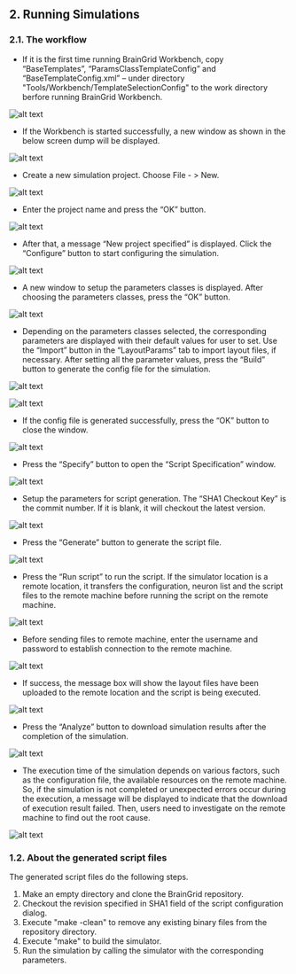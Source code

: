 ## 2. Running Simulations
### 2.1. The workflow
* If it is the first time running BrainGrid Workbench, copy “BaseTemplates”, “ParamsClassTemplateConfig” and “BaseTemplateConfig.xml” – under directory "Tools/Workbench/TemplateSelectionConfig" to the work directory berfore running BrainGrid Workbench.

![alt text](../../../../Desktop/BrainGrid/BG-reorg/docs/images/FilesToCopy.png "Copy files")
 
* If the Workbench is started successfully, a new window as shown in the below screen dump will be displayed.

![alt text](../../../../Desktop/BrainGrid/BG-reorg/docs/images/WorkbenchHome.png "Home")


* Create a new simulation project. Choose File - > New.

![alt text](../../../../Desktop/BrainGrid/BG-reorg/docs/images/WorkbenchNewProject.png "New Project")

* Enter the project name and press the “OK” button.

![alt text](../../../../Desktop/BrainGrid/BG-reorg/docs/images/WorkbenchNewProjectOK.png "Press OK")
 
* After that, a message “New project specified” is displayed. Click the “Configure” button to start configuring the simulation.

![alt text](../../../../Desktop/BrainGrid/BG-reorg/docs/images/WorkbenchConfigButton.png "Configure")
 
* A new window to setup the parameters classes is displayed. After choosing the parameters classes, press the “OK” button.

![alt text](../../../../Desktop/BrainGrid/BG-reorg/docs/images/WorkbenchParamClassesSelection.png "Select Classes")
 
* Depending on the parameters classes selected, the corresponding parameters are displayed with their default values for user to set. Use the “Import” button in the “LayoutParams” tab to import layout files, if necessary. After setting all the parameter values, press the “Build” button to generate the config file for the simulation.

![alt text](../../../../Desktop/BrainGrid/BG-reorg/docs/images/WorkbenchSetParams1.png "Set Parameters")

![alt text](../../../../Desktop/BrainGrid/BG-reorg/docs/images/WorkbenchSetParams2.png "Set Parameters")
 
* If the config file is generated successfully, press the “OK” button to close the window.

![alt text](../../../../Desktop/BrainGrid/BG-reorg/docs/images/WorkbenchSetParams3.png "Press OK")
 
* Press the “Specify” button to open the “Script Specification” window.

![alt text](../../../../Desktop/BrainGrid/BG-reorg/docs/images/WorkbenchSpecifyButton.png "Specify")
 
* Setup the parameters for script generation. The “SHA1 Checkout Key” is the commit number. If it is blank, it will checkout the latest version. 

![alt text](../../../../Desktop/BrainGrid/BG-reorg/docs/images/WorkbenchScriptSpecification.png "Script Specification")
 
* Press the “Generate” button to generate the script file.

![alt text](../../../../Desktop/BrainGrid/BG-reorg/docs/images/WorkbenchGenerateButton.png "Generate script")
 
* Press the “Run script” to run the script. If the simulator location is a remote location, it transfers the configuration, neuron list and the script files to the remote machine before running the script on the remote machine.

![alt text](../../../../Desktop/BrainGrid/BG-reorg/docs/images/WorkbenchRunScriptButton.png "Run script")
 
* Before sending files to remote machine, enter the username and password to establish connection to the remote machine.

![alt text](../../../../Desktop/BrainGrid/BG-reorg/docs/images/WorkbenchCredential.png "Credential")

* If success, the message box will show the layout files have been uploaded to the remote location and the script is being executed.

![alt text](../../../../Desktop/BrainGrid/BG-reorg/docs/images/WorkbenchScriptStarted.png "Script Started")
 
* Press the “Analyze” button to download simulation results after the completion of the simulation.

![alt text](../../../../Desktop/BrainGrid/BG-reorg/docs/images/WorkbenchAnalyzeButton.png "Analyze")
 
* The execution time of the simulation depends on various factors, such as the configuration file, the available resources on the remote machine. So, if the simulation is not completed or unexpected errors occur during the execution, a message will be displayed to indicate that the download of execution result failed. Then, users need to investigate on the remote machine to find out the root cause.
 
![alt text](../../../../Desktop/BrainGrid/BG-reorg/docs/images/WorkbenchResultDownloadFail.png "Fail")

### 1.2. About the generated script files
The generated script files do the following steps.
1. Make an empty directory and clone the BrainGrid repository.
2. Checkout the revision specified in SHA1 field of the script configuration dialog.
3. Execute "make -clean" to remove any existing binary files from the repository directory.
4. Execute "make" to build the simulator.
5. Run the simulation by calling the simulator with the corresponding parameters.